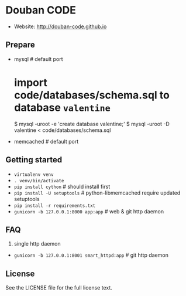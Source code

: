 Douban CODE
===========

* Website: <http://douban-code.github.io>

Prepare
-------
- mysql # default port

    # import code/databases/schema.sql to database `valentine`
    $ mysql -uroot -e 'create database valentine;'
    $ mysql -uroot -D valentine < code/databases/schema.sql

- memcached # default port


Getting started
---------------
- `virtualenv venv`
- `. venv/bin/activate`
- `pip install cython` # should install first
- `pip install -U setuptools` # python-libmemcached require updated setuptools
- `pip install -r requirements.txt`
- `gunicorn -b 127.0.0.1:8000 app:app` # web & git http daemon


FAQ
----

1. single http daemon
 - `gunicorn -b 127.0.0.1:8001 smart_httpd:app` # git http daemon


License
-------
See the LICENSE file for the full license text.
